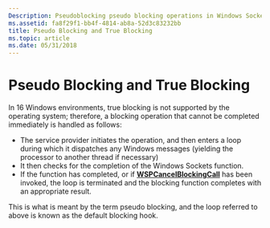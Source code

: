 ```yaml
---
Description: Pseudoblocking pseudo blocking operations in Windows Sockets (Winsock).
ms.assetid: fa8f29f1-bb4f-4814-ab8a-52d3c83232bb
title: Pseudo Blocking and True Blocking
ms.topic: article
ms.date: 05/31/2018
---
```


# Pseudo Blocking and True Blocking

In 16 Windows environments, true blocking is not supported by the operating system; therefore, a blocking operation that cannot be completed immediately is handled as follows:

-   The service provider initiates the operation, and then enters a loop during which it dispatches any Windows messages (yielding the processor to another thread if necessary)
-   It then checks for the completion of the Windows Sockets function.
-   If the function has completed, or if [**WSPCancelBlockingCall**](https://msdn.microsoft.com/library/ms742269(v=VS.85).aspx) has been invoked, the loop is terminated and the blocking function completes with an appropriate result.

This is what is meant by the term pseudo blocking, and the loop referred to above is known as the default blocking hook.

 

 



